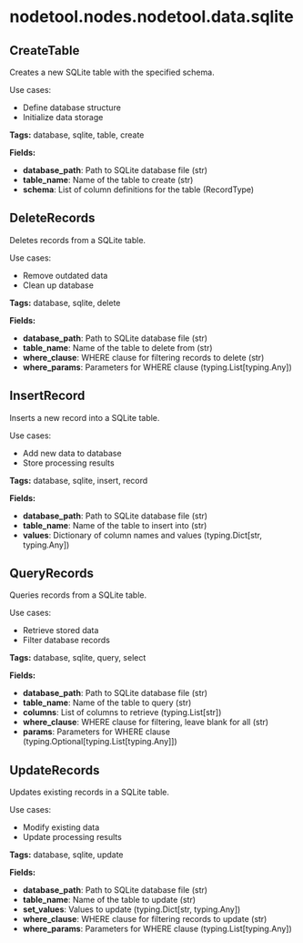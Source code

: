 # nodetool.nodes.nodetool.data.sqlite

## CreateTable

Creates a new SQLite table with the specified schema.

Use cases:
- Define database structure
- Initialize data storage

**Tags:** database, sqlite, table, create

**Fields:**
- **database_path**: Path to SQLite database file (str)
- **table_name**: Name of the table to create (str)
- **schema**: List of column definitions for the table (RecordType)


## DeleteRecords

Deletes records from a SQLite table.

Use cases:
- Remove outdated data
- Clean up database

**Tags:** database, sqlite, delete

**Fields:**
- **database_path**: Path to SQLite database file (str)
- **table_name**: Name of the table to delete from (str)
- **where_clause**: WHERE clause for filtering records to delete (str)
- **where_params**: Parameters for WHERE clause (typing.List[typing.Any])


## InsertRecord

Inserts a new record into a SQLite table.

Use cases:
- Add new data to database
- Store processing results

**Tags:** database, sqlite, insert, record

**Fields:**
- **database_path**: Path to SQLite database file (str)
- **table_name**: Name of the table to insert into (str)
- **values**: Dictionary of column names and values (typing.Dict[str, typing.Any])


## QueryRecords

Queries records from a SQLite table.

Use cases:
- Retrieve stored data
- Filter database records

**Tags:** database, sqlite, query, select

**Fields:**
- **database_path**: Path to SQLite database file (str)
- **table_name**: Name of the table to query (str)
- **columns**: List of columns to retrieve (typing.List[str])
- **where_clause**: WHERE clause for filtering, leave blank for all (str)
- **params**: Parameters for WHERE clause (typing.Optional[typing.List[typing.Any]])


## UpdateRecords

Updates existing records in a SQLite table.

Use cases:
- Modify existing data
- Update processing results

**Tags:** database, sqlite, update

**Fields:**
- **database_path**: Path to SQLite database file (str)
- **table_name**: Name of the table to update (str)
- **set_values**: Values to update (typing.Dict[str, typing.Any])
- **where_clause**: WHERE clause for filtering records to update (str)
- **where_params**: Parameters for WHERE clause (typing.List[typing.Any])


